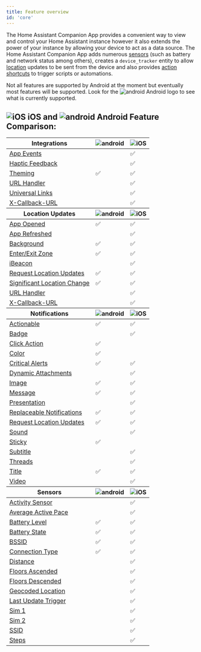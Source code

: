 ```yaml
---
title: Feature overview
id: 'core'
---
```


The Home Assistant Companion App provides a convenient way to view and control your Home Assistant instance however it also extends the power of your instance by allowing your device to act as a data source. The Home Assistant Companion App adds numerous [sensors](sensors.md) (such as battery and network status among others), creates a `device_tracker` entity to allow [location](location.md) updates to be sent from the device and also provides [action shortcuts](actions.md) to trigger scripts or automations.

Not all features are supported by Android at the moment but eventually most features will be supported.  Look for the ![android](/assets/android.svg) Android logo to see what is currently supported.

## ![iOS](/assets/apple.svg) iOS and ![android](/assets/android.svg) Android Feature Comparison:

<table>
  <thead>
    <tr>
      <th><strong>Integrations</strong></th>
      <th><img alt="android" src="/assets/android.svg" /></th>
      <th><img alt="iOS" src="/assets/apple.svg" /></th>
      </tr>
  </thead>
  <tbody>
    <tr>
      <td><a href="../integrations/app-events.md">App Events</a></td>
      <td></td>
      <td>✅</td>
    </tr>
    <tr>
      <td><a href="../integrations/haptics.md">Haptic Feedback</a></td>
      <td></td>
      <td>✅</td>
    </tr>
    <tr>
      <td><a href="../integrations/theming.md">Theming</a></td>
      <td>✅</td>
      <td>✅</td>
    </tr>
    <tr>
      <td><a href="../integrations/url-handler.md">URL Handler</a></td>
      <td></td>
      <td>✅</td>
    </tr>
    <tr>
      <td><a href="../integrations/universal-links.md">Universal Links</a></td>
      <td></td>
      <td>✅</td>
    </tr>
    <tr>
      <td><a href="../integrations/x-callback-url.md">X-Callback-URL</a></td>
      <td></td>
      <td>✅</td>
    </tr>
  </tbody>
  <thead>
    <tr>
      <th><strong>Location Updates</strong></th>
      <th><img alt="android" src="/assets/android.svg" /></th>
      <th><img alt="iOS" src="/assets/apple.svg" /></th>
    </tr>
  </thead>
  <tbody>
    <tr>
      <td><a href="location.md#overview">App Opened</a></td>
      <td>✅</td>
      <td>✅</td>
    </tr>
    <tr>
      <td><a href="location.md#overview">App Refreshed</a></td>
      <td></td>
      <td>✅</td>
    </tr>
    <tr>
      <td><a href="location.md#overview">Background</a></td>
      <td>✅</td>
      <td>✅</td>
    </tr>
    <tr>
      <td><a href="location.md#location-tracking-in-home-assistant-zones">Enter/Exit Zone</a></td>
      <td>✅</td>
      <td>✅</td>
    </tr>
    <tr>
      <td><a href="location.md#ibeacons">iBeacon</a></td>
      <td></td>
      <td>✅</td>
    </tr>
    <tr>
      <td><a href="../notifications/location.md">Request Location Updates</a></td>
      <td>✅</td>
      <td>✅</td>
    </tr>
    <tr>
      <td><a href="location.md#location-tracking-when-outside-a-home-assistant-zone">Significant Location Change</a></td>
      <td>✅</td>
      <td>✅</td>
    </tr>
    <tr>
      <td><a href="location.md#overview">URL Handler</a></td>
      <td></td>
      <td>✅</td>
    </tr>
    <tr>
      <td><a href="location.md#overview">X-Callback-URL</a></td>
      <td></td>
      <td>✅</td>
    </tr>
  </tbody>
  <thead>
    <tr>
      <th><strong>Notifications</strong></th>
      <th><img alt="android" src="/assets/android.svg" /></th>
      <th><img alt="iOS" src="/assets/apple.svg" /></th>
    </tr>
  </thead>
  <tbody>
    <tr>
      <td><a href="../notifications/actionable.md">Actionable</a></td>
      <td>✅</td>
      <td>✅</td>
    </tr>
    <tr>
      <td><a href="../notifications/basic.md#badge">Badge</a></td>
      <td></td>
      <td>✅</td>
    </tr>
    <tr>
      <td><a href="../notifications/basic.md#notification-click-action">Click Action</a></td>
      <td>✅</td>
      <td></td>
    </tr>
    <tr>
      <td><a href="../notifications/basic.md#notification-color">Color</a></td>
      <td>✅</td>
      <td></td>
    </tr>
    <tr>
      <td><a href="../notifications/critical.md">Critical Alerts</a></td>
      <td>✅</td>
      <td>✅</td>
    </tr>
    <tr>
      <td><a href="../notifications/dynamic-content.md">Dynamic Attachments</a></td>
      <td></td>
      <td>✅</td>
    </tr>
    <tr>
      <td><a href="../notifications/attachments.md">Image</a></td>
      <td>✅</td>
      <td>✅</td>
    </tr>
    <tr>
      <td><a href="../notifications/basic.md">Message</a></td>
      <td>✅</td>
      <td>✅</td>
    </tr>
    <tr>
      <td><a href="../notifications/basic.md#controlling-how-a-notification-is-displayed-when-in-the-foreground">Presentation</a></td>
      <td></td>
      <td>✅</td>
    </tr>
    <tr>
      <td><a href="../notifications/basic.md#replacing-notifications">Replaceable Notifications</a></td>
      <td>✅</td>
      <td>✅</td>
    </tr>
    <tr>
      <td><a href="../notifications/location.md">Request Location Updates</a></td>
      <td>✅</td>
      <td>✅</td>
    </tr>
    <tr>
      <td><a href="../notifications/sounds.md">Sound</a></td>
      <td></td>
      <td>✅</td>
    </tr>
    <tr>
      <td><a href="../notifications/basic.md#sticky-notification">Sticky</a></td>
      <td>✅</td>
      <td></td>
    </tr>
    <tr>
      <td><a href="../notifications/basic.md#subtitle">Subtitle</a></td>
      <td></td>
      <td>✅</td>
    </tr>
    <tr>
      <td><a href="../notifications/basic.md#thread-id-grouping-notifications">Threads</a></td>
      <td></td>
      <td>✅</td>
    </tr>
    <tr>
      <td><a href="../notifications/basic.md">Title</a></td>
      <td>✅</td>
      <td>✅</td>
    </tr>
    <tr>
      <td><a href="../notifications/attachments.md">Video</a></td>
      <td></td>
      <td>✅</td>
    </tr>
  </tbody>
  <thead>
    <tr>
      <th><strong>Sensors</strong></th>
      <th><img alt="android" src="/assets/android.svg" /></th>
      <th><img alt="iOS" src="/assets/apple.svg" /></th>
    </tr>
  </thead>
  <tbody>
    <tr>
      <td><a href="sensors.md#activity-sensor">Activity Sensor</a></td>
      <td></td>
      <td>✅</td>
    </tr>
    <tr>
      <td><a href="sensors.md#pedometer-sensors">Average Active Pace</a></td>
      <td></td>
      <td>✅</td>
    </tr>
    <tr>
      <td><a href="sensors.md#battery-sensors">Battery Level</a></td>
      <td>✅</td>
      <td>✅</td>
    </tr>
    <tr>
      <td><a href="sensors.md#battery-sensors">Battery State</a></td>
      <td>✅</td>
      <td>✅</td>
    </tr>
    <tr>
      <td><a href="sensors.md#connection-type-sensor">BSSID</a></td>
      <td>✅</td>
      <td>✅</td>
    </tr>
    <tr>
      <td><a href="sensors.md#connection-type-sensor">Connection Type</a></td>
      <td>✅</td>
      <td>✅</td>
    </tr>
    <tr>
      <td><a href="sensors.md#pedometer-sensors">Distance</a></td>
      <td></td>
      <td>✅</td>
    </tr>
    <tr>
      <td><a href="sensors.md#pedometer-sensors">Floors Ascended</a></td>
      <td></td>
      <td>✅</td>
    </tr>
    <tr>
      <td><a href="sensors.md#pedometer-sensors">Floors Descended</a></td>
      <td></td>
      <td>✅</td>
    </tr>
    <tr>
      <td><a href="sensors.md#geocoded-location-sensor">Geocoded Location</a></td>
      <td></td>
      <td>✅</td>
    </tr>
    <tr>
      <td><a href="sensors.md#last-update-trigger-sensor">Last Update Trigger</a></td>
      <td></td>
      <td>✅</td>
    </tr>
    <tr>
      <td><a href="sensors.md#cellular-provider-sensor">Sim 1</a></td>
      <td></td>
      <td>✅</td>
    </tr>
    <tr>
      <td><a href="sensors.md#cellular-provider-sensor">Sim 2</a></td>
      <td></td>
      <td>✅</td>
    </tr>
    <tr>
      <td><a href="sensors.md">SSID</a></td>
      <td></td>
      <td>✅</td>
    </tr>
    <tr>
      <td><a href="sensors.md#pedometer-sensors">Steps</a></td>
      <td></td>
      <td>✅</td>
    </tr>
  </tbody>
</table>
